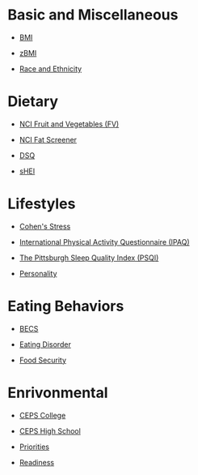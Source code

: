 
# Basic and Miscellaneous

* [BMI](BMI.md)

* [zBMI](zBMI.md)

* [Race and Ethnicity](RaceEth4.md)

# Dietary

* [NCI Fruit and Vegetables (FV)]()

* [NCI Fat Screener]()

* [DSQ](DSQ.md)

* [sHEI](sHEI.md)

# Lifestyles

* [Cohen's Stress](Stress14.md)

* [International Physical Activity Questionnaire (IPAQ)]()

* [The Pittsburgh Sleep Quality Index (PSQI)]()

* [Personality]()

# Eating Behaviors 

* [BECS]()

* [Eating Disorder]()

* [Food Security]()

# Enrivonmental

* [CEPS College]()

* [CEPS High School]()

* [Priorities]()

* [Readiness]()

